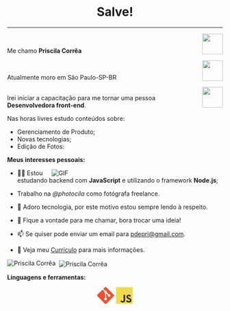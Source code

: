 
<h1 align="center"> Salve! </h1>
<hr />
<a href="https://github.com/pricorrea" target="_blank">
  <img align="right" src="https://cdn.iconscout.com/icon/free/png-256/github-108-438008.png" width="48px" height="48px">
</a><br />
<p align="left" > 
Me chamo <b> Priscila Corrêa</b></h1>
</p><a href="https://www.instagram.com/pricorrea_/" target="_blank">
  <img align="right" src="https://cdn.icon-icons.com/icons2/1211/PNG/512/1491579602-yumminkysocialmedia36_83067.png" width="48px" height="48px">
</a>
<br />
<p align="left" >
Atualmente moro em São Paulo-SP-BR
</p><a href="https://www.linkedin.com/in/pricorrea/" target="_blank">
  <img align="right" src="https://i.ibb.co/Kx2GSrT/linkedin.png" width="48px" height="48px">
</a>
<br />
Irei iniciar a capacitação para me tornar uma pessoa <b> Desenvolvedora front-end</b>.
<p align="left" >
<p/>
Nas horas livres estudo conteúdos sobre:

- Gerenciamento de Produto;
- Novas tecnologias;
- Edição de Fotos:


**Meus interesses pessoais:**

<img align="right" alt="GIF" src="https://octocat-generator-assets.githubusercontent.com/my-octocat-1622840524859.png" width="400px" />

- 👩‍💻 Estou estudando backend com **JavaScript** e utilizando o framework **Node.js**;
- Trabalho na *@photocila* como fotógrafa freelance. 
- 💼 Adoro tecnologia, por este motivo estou sempre lendo à respeito.

- 💬 Fique a vontade para me chamar, bora trocar uma ideia!
- 📫 Se quiser pode enviar um email para pdepri@gmail.com.
- 📝 Veja meu <a href="https://docs.google.com/document/d/1edguElroeA6-13ojEF9ZLLQiAGncX1mz-EYEypq37ms/edit" target="_blank">Currículo</a> para mais informações.

<p>
  <img align="left" src="https://github-readme-stats.vercel.app/api/top-langs/?username=pricorrea&layout=compact&theme=graywhite&title_color=268bd2" alt="Priscila Corrêa" />
</p>
<p>&nbsp;
  <img align="center" src="https://github-readme-stats.vercel.app/api?username=pricorrea&count_private=true&show_icons=true&theme=graywhite&icon_color=268bd2&title_color=268bd2" alt="Priscila Corrêa" />
</p>

**Linguagens e ferramentas:**  

<p align="center">


<img src="https://raw.githubusercontent.com/devicons/devicon/master/icons/git/git-original.svg" alt="git" width="40" height="40"/> 

<img src="https://raw.githubusercontent.com/devicons/devicon/master/icons/javascript/javascript-original.svg" alt="javascript" width="40" height="40"/> 



</p>




